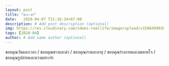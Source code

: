 ```yaml
---
layout: post
title: "ขาว-ดำ"
date:   2020-04-07 T21:16:24+07:00
description: # Add post description (optional)
img: https://res.cloudinary.com/sdees-reallife/image/upload/v1586499930/607946503.586563.jpg # Add image post (optional)
tags: [2020-04]
author: # Add name author (optional)
---
```

ขอบคุณวันและเวลา / ขอบคุณขาวและดำ / ขอบคุณเราและอายุ / ขอบคุณร่างกายและลมหายใจ / ขอบคุณรูปถ่ายและความทรงจำ

<i class="fa fa-child" style="color:plum"></i>
